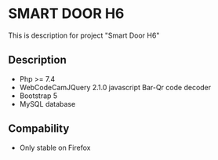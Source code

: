 # SMART DOOR H6

This is description for project "Smart Door H6"

## Description

- Php >= 7.4 <br>
- WebCodeCamJQuery 2.1.0 javascript Bar-Qr code decoder <br>
- Bootstrap 5 <br>
- MySQL database <br>

## Compability

- Only stable on Firefox <br>
